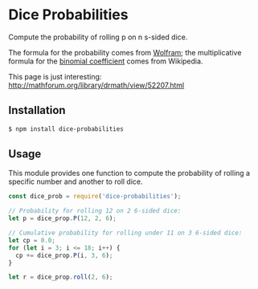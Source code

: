 # Dice Probabilities

Compute the probability of rolling p on n s-sided dice.

The formula for the probability comes from
[Wolfram](http://mathworld.wolfram.com/Dice.html);
the multiplicative formula for the [binomial
coefficient](https://en.wikipedia.org/wiki/Binomial_coefficient) comes
from Wikipedia.

This page is just interesting:
http://mathforum.org/library/drmath/view/52207.html


## Installation

```sh
$ npm install dice-probabilities
```

## Usage

This module provides one function to compute the probability of rolling
a specific number and another to roll dice.

```javascript
const dice_prob = require('dice-probabilities');

// Probability for rolling 12 on 2 6-sided dice:
let p = dice_prop.P(12, 2, 6);

// Cumulative probability for rolling under 11 on 3 6-sided dice:
let cp = 0.0;
for (let i = 3; i <= 18; i++) {
  cp += dice_prop.P(i, 3, 6);
}

let r = dice_prop.roll(2, 6);
```

